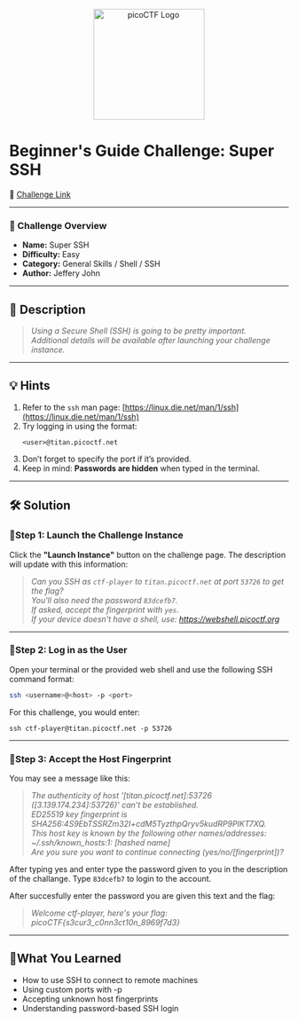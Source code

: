 <p align="center">
  <img src="https://play.picoctf.org/api/media/picoCTF_p_logo_4c_3_NoYG1qU_3zBp50s.png" alt="picoCTF Logo" width="200"/>
</p>

# Beginner's Guide Challenge: Super SSH 

🔗 [Challenge Link](https://play.picoctf.org/playlists/18?m=146)

---

### 📌 Challenge Overview

- **Name:** Super SSH  
- **Difficulty:** Easy  
- **Category:** General Skills / Shell / SSH   
- **Author:** Jeffery John

---

## 📝 Description
> *Using a Secure Shell (SSH) is going to be pretty important.  
Additional details will be available after launching your challenge instance.*

---

## 💡 Hints

1. Refer to the `ssh` man page: [https://linux.die.net/man/1/ssh](https://linux.die.net/man/1/ssh)
2. Try logging in using the format:
    ```
    <user>@titan.picoctf.net
    ```
3. Don’t forget to specify the port if it’s provided.
4. Keep in mind: **Passwords are hidden** when typed in the terminal.

---

## 🛠️ Solution

### 🔹Step 1: Launch the Challenge Instance
Click the **"Launch Instance"** button on the challenge page. The description will update with this information:

> *Can you SSH as `ctf-player` to `titan.picoctf.net` at port `53726` to get the flag?  
You'll also need the password `83dcefb7`.  
If asked, accept the fingerprint with `yes`.  
If your device doesn't have a shell, use: https://webshell.picoctf.org*

---

### 🔹Step 2: Log in as the User

Open your terminal or the provided web shell and use the following SSH command format:

```bash
ssh <username>@<host> -p <port>
```
For this challenge, you would enter:
```
ssh ctf-player@titan.picoctf.net -p 53726
```

---

### 🔹Step 3: Accept the Host Fingerprint
You may see a message like this:

> *The authenticity of host '[titan.picoctf.net]:53726 ([3.139.174.234]:53726)' can't be established. <br>
ED25519 key fingerprint is SHA256:4S9EbTSSRZm32I+cdM5TyzthpQryv5kudRP9PIKT7XQ. <br>
This host key is known by the following other names/addresses: <br>
    ~/.ssh/known_hosts:1: [hashed name] <br>
Are you sure you want to continue connecting (yes/no/[fingerprint])?*


After typing yes and enter type the password given to you in the description of the challange. 
Type ```83dcefb7``` to login to the account.

After succesfully enter the password you are given this text and the flag: <br>
> *Welcome ctf-player, here's your flag: picoCTF{s3cur3_c0nn3ct10n_8969f7d3}*

---

## 🧠What You Learned
* How to use SSH to connect to remote machines
* Using custom ports with -p
* Accepting unknown host fingerprints
* Understanding password-based SSH login


